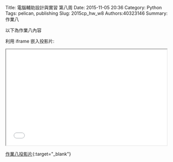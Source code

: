 Title: 電腦輔助設計與實習 第八周
Date: 2015-11-05 20:36
Category: Python
Tags: pelican, publishing
Slug: 2015cp_hw_w8
Authors:40323146
Summary: 作業八

以下為作業八內容

利用 iframe 嵌入投影片:

<iframe src="simplest7.html" width="500" height="300"></iframe>

[作業八投影片](simplest7.html){:target="_blank"}

